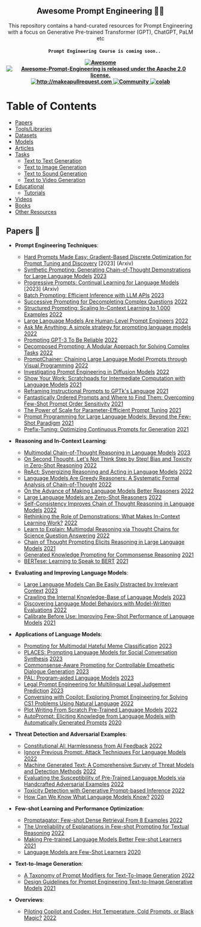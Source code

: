 <h2 align="center">Awesome Prompt Engineering 🧙‍♂️ </h2>
<p align="center">
  <p align="center"> This repository contains a hand-curated resources for Prompt Engineering with a focus on Generative Pre-trained Transformer (GPT), ChatGPT, PaLM etc

</p>


 <h4 align="center">
  
  ```
     Prompt Engineering Course is coming soon..
  ```
  
  <a href="https://awesome.re">
    <img src="https://awesome.re/badge.svg" alt="Awesome" />
  </a>
  <a href="https://github.com/promptslab/Awesome-Prompt-Engineering/blob/main/LICENSE">
    <img src="https://img.shields.io/badge/License-Apache_2.0-blue.svg" alt="Awesome-Prompt-Engineering is released under the Apache 2.0 license." />
  </a>
  <a href="http://makeapullrequest.com">
    <img src="https://img.shields.io/badge/PRs-welcome-brightgreen.svg?style=flat-square" alt="http://makeapullrequest.com" />
  </a>
  <a href="https://discord.gg/m88xfYMbK6">
    <img src="https://img.shields.io/badge/Discord-Community-orange" alt="Community" />
  </a>
  <a href="https://colab.research.google.com/drive/1f4YG9stX9aHmsmh6ZhzjekJU4X4BIynO?usp=sharing">
    <img src="https://colab.research.google.com/assets/colab-badge.svg" alt="colab" />
  </a>
</h4>


# Table of Contents

- [Papers](#papers)
- [Tools/Libraries](#tools)
- [Datasets](#datasets)
- [Models](#datasets)
- [Articles](#articles)
- [Tasks](#tasks)
  - [Text to Text Generation](#text-to-text-generation)
  - [Text to Image Generation](#text-to-image-generation)
  - [Text to Sound Generation](#text-to-sound-generation)
  - [Text to Video Generation](#text-to-video-generation)
- [Educational](#educational)
  - [Tutorials](#tutorials)
- [Videos](#videos)
- [Books](#books)
- [Other Resources](#other-resources)


## Papers 📄

- **Prompt Engineering Techniques**:

  - [Hard Prompts Made Easy: Gradient-Based Discrete Optimization for Prompt Tuning and Discovery](https://arxiv.org/abs/2302.03668) [2023] (Arxiv)
  - [Synthetic Prompting: Generating Chain-of-Thought Demonstrations for Large Language Models](https://arxiv.org/abs/2302.00618) [2023](Arxiv) 
  - [Progressive Prompts: Continual Learning for Language Models](https://arxiv.org/abs/2301.12314) [2023] (Arxiv) 
  - [Batch Prompting: Efficient Inference with LLM APIs](https://arxiv.org/abs/2301.08721) [2023](Arxiv) 
  - [Successive Prompting for Decompleting Complex Questions](https://arxiv.org/abs/2212.04092) [2022](Arxiv) 
  - [Structured Prompting: Scaling In-Context Learning to 1,000 Examples](https://arxiv.org/abs/2212.06713) [2022](Arxiv) 
  - [Large Language Models Are Human-Level Prompt Engineers](https://arxiv.org/abs/2211.01910) [2022](Arxiv) 
  - [Ask Me Anything: A simple strategy for prompting language models](https://paperswithcode.com/paper/ask-me-anything-a-simple-strategy-for) [2022](Arxiv) 
  - [Prompting GPT-3 To Be Reliable](https://arxiv.org/abs/2210.09150) [2022](Arxiv) 
  - [Decomposed Prompting: A Modular Approach for Solving Complex Tasks](https://arxiv.org/abs/2210.02406) [2022](Arxiv) 
  - [PromptChainer: Chaining Large Language Model Prompts through Visual Programming](https://arxiv.org/abs/2203.06566) [2022](Arxiv) 
  - [Investigating Prompt Engineering in Diffusion Models](https://arxiv.org/abs/2211.15462) [2022](Arxiv) 
  - [Show Your Work: Scratchpads for Intermediate Computation with Language Models](https://arxiv.org/abs/2112.00114) [2021](Arxiv) 
  - [Reframing Instructional Prompts to GPTk's Language](https://arxiv.org/abs/2109.07830) [2021](Arxiv) 
  - [Fantastically Ordered Prompts and Where to Find Them: Overcoming Few-Shot Prompt Order Sensitivity](https://arxiv.org/abs/2104.08786) [2021](Arxiv) 
  - [The Power of Scale for Parameter-Efficient Prompt Tuning](https://arxiv.org/abs/2104.08691) [2021](Arxiv) 
  - [Prompt Programming for Large Language Models: Beyond the Few-Shot Paradigm](https://arxiv.org/abs/2102.07350) [2021](Arxiv) 
  - [Prefix-Tuning: Optimizing Continuous Prompts for Generation](https://arxiv.org/abs/2101.00190) [2021](Arxiv) 
  
 
- **Reasoning and In-Context Learning**:

  - [Multimodal Chain-of-Thought Reasoning in Language Models](https://arxiv.org/abs/2302.00923) [2023](Arxiv) 
  - [On Second Thought, Let's Not Think Step by Step! Bias and Toxicity in Zero-Shot Reasoning](https://arxiv.org/abs/2212.08061) [2022](Arxiv) 
  - [ReAct: Synergizing Reasoning and Acting in Language Models](https://arxiv.org/abs/2210.03629) [2022](Arxiv) 
  - [Language Models Are Greedy Reasoners: A Systematic Formal Analysis of Chain-of-Thought](https://arxiv.org/abs/2210.01240v3) [2022](Arxiv) 
  - [On the Advance of Making Language Models Better Reasoners](https://arxiv.org/abs/2206.02336) [2022](Arxiv) 
  - [Large Language Models are Zero-Shot Reasoners](https://arxiv.org/abs/2205.11916) [2022](Arxiv) 
  - [Self-Consistency Improves Chain of Thought Reasoning in Language Models](https://arxiv.org/abs/2203.11171) [2022](Arxiv) 
  - [Rethinking the Role of Demonstrations: What Makes In-Context Learning Work?](https://arxiv.org/abs/2202.12837) [2022](Arxiv) 
  - [Learn to Explain: Multimodal Reasoning via Thought Chains for Science Question Answering](https://arxiv.org/abs/2209.09513v2) [2022](Arxiv) 
  - [Chain of Thought Prompting Elicits Reasoning in Large Language Models](https://arxiv.org/abs/2201.11903) [2021](Arxiv) 
  - [Generated Knowledge Prompting for Commonsense Reasoning](https://arxiv.org/abs/2110.08387) [2021](Arxiv) 
  - [BERTese: Learning to Speak to BERT](https://aclanthology.org/2021.eacl-main.316) [2021](Acl) 
  
  
- **Evaluating and Improving Language Models**:


  - [Large Language Models Can Be Easily Distracted by Irrelevant Context](https://arxiv.org/abs/2302.00093) [2023](Arxiv) 
  - [Crawling the Internal Knowledge-Base of Language Models](https://arxiv.org/abs/2301.12810) [2023](Arxiv) 
  - [Discovering Language Model Behaviors with Model-Written Evaluations](https://arxiv.org/abs/2212.09251) [2022](Arxiv) 
  - [Calibrate Before Use: Improving Few-Shot Performance of Language Models](https://arxiv.org/abs/2102.09690) [2021](Arxiv) 
  
  
- **Applications of Language Models**:


  - [Prompting for Multimodal Hateful Meme Classification](https://arxiv.org/abs/2302.04156) [2023](Arxiv) 
  - [PLACES: Prompting Language Models for Social Conversation Synthesis](https://arxiv.org/abs/2302.03269) [2023](Arxiv) 
  - [Commonsense-Aware Prompting for Controllable Empathetic Dialogue Generation](https://arxiv.org/abs/2302.01441) [2023](Arxiv) 
  - [PAL: Program-aided Language Models](https://arxiv.org/abs/2211.10435) [2023](Arxiv) 
  - [Legal Prompt Engineering for Multilingual Legal Judgement Prediction](https://arxiv.org/abs/2212.02199) [2023](Arxiv) 
  - [Conversing with Copilot: Exploring Prompt Engineering for Solving CS1 Problems Using Natural Language](https://arxiv.org/abs/2210.15157) [2022](Arxiv) 
  - [Plot Writing From Scratch Pre-Trained Language Models](https://aclanthology.org/2022.inlg-main.5) [2022](Acl) 
  - [AutoPrompt: Eliciting Knowledge from Language Models with Automatically Generated Prompts](https://arxiv.org/abs/2010.15980) [2020](Arxiv) 
  
  
- **Threat Detection and Adversarial Examples**:


  - [Constitutional AI: Harmlessness from AI Feedback](https://arxiv.org/abs/2212.08073) [2022](Arxiv) 
  - [Ignore Previous Prompt: Attack Techniques For Language Models](https://arxiv.org/abs/2211.09527) [2022](Arxiv) 
  - [Machine Generated Text: A Comprehensive Survey of Threat Models and Detection Methods](https://arxiv.org/abs/2210.07321) [2022](Arxiv) 
  - [Evaluating the Susceptibility of Pre-Trained Language Models via Handcrafted Adversarial Examples](https://arxiv.org/abs/2209.02128) [2022](Arxiv) 
  - [Toxicity Detection with Generative Prompt-based Inference](https://arxiv.org/abs/2205.12390) [2022](Arxiv) 
  - [How Can We Know What Language Models Know?](https://direct.mit.edu/tacl/article/doi/10.1162/tacl_a_00324/96460/How-Can-We-Know-What-Language-Models-Know) [2020](Mit) 
  
  
- **Few-shot Learning and Performance Optimization**:


  - [Promptagator: Few-shot Dense Retrieval From 8 Examples](https://arxiv.org/abs/2209.11755) [2022](Arxiv) 
  - [The Unreliability of Explanations in Few-shot Prompting for Textual Reasoning](https://arxiv.org/abs/2205.03401) [2022](Arxiv) 
  - [Making Pre-trained Language Models Better Few-shot Learners](https://aclanthology.org/2021.acl-long.295) [2021](Acl) 
  - [Language Models are Few-Shot Learners](https://arxiv.org/abs/2005.14165) [2020](Arxiv) 
  
  
- **Text-to-Image Generation**:


  - [A Taxonomy of Prompt Modifiers for Text-To-Image Generation](https://arxiv.org/abs/2204.13988) [2022](Arxiv) 
  - [Design Guidelines for Prompt Engineering Text-to-Image Generative Models](https://arxiv.org/abs/2109.06977) [2021](Arxiv) 
  
  
- **Overviews**:

  - [Piloting Copilot and Codex: Hot Temperature, Cold Prompts, or Black Magic?](https://arxiv.org/abs/2210.14699) [2022](Arxiv) 
